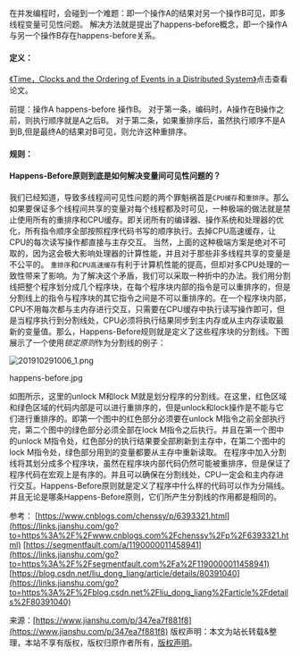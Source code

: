 

  

在并发编程时，会碰到一个难题：即一个操作A的结果对另一个操作B可见，即多线程变量可见性问题。
解决方法就是提出了happens-before概念，即一个操作A与另一个操作B存在happens-before关系。

#### 定义：

[《Time，Clocks and the Ordering of Events in a Distributed System》](https://links.jianshu.com/go?to=%255Bhttps%3A%2F%2Flamport.azurewebsites.net%2Fpubs%2Ftime-clocks.pdf%255D%28https%3A%2F%2Flamport.azurewebsites.net%2Fpubs%2Ftime-clocks.pdf%29)点击查看论文。

前提：操作A happens-before 操作B。
对于第一条，编码时，A操作在B操作之前，则执行顺序就是A之后B。
对于第二条，如果重排序后，虽然执行顺序不是A到B,但是最终A的结果对B可见，则允许这种重排序。

#### 规则：

#### Happens-Before原则到底是如何解决变量间可见性问题的？

我们已经知道，导致多线程间可见性问题的两个罪魁祸首是`CPU缓存`和`重排序`。那么如果要保证多个线程间共享的变量对每个线程都及时可见，一种极端的做法就是禁止使用所有的重排序和CPU缓存。即关闭所有的编译器、操作系统和处理器的优化，所有指令顺序全部按照程序代码书写的顺序执行。去掉CPU高速缓存，让CPU的每次读写操作都直接与主存交互。
当然，上面的这种极端方案是绝对不可取的，因为这会极大影响处理器的计算性能，并且对于那些非多线程共享的变量是不公平的。
`重排序`和`CPU高速缓存`有利于计算机性能的提高，但却对多CPU处理的一致性带来了影响。为了解决这个矛盾，我们可以采取一种折中的办法。我们用分割线把整个程序划分成几个程序块，在每个程序块内部的指令是可以重排序的，但是分割线上的指令与程序块的其它指令之间是不可以重排序的。在一个程序块内部，CPU不用每次都与主内存进行交互，只需要在CPU缓存中执行读写操作即可，但是当程序执行到分割线处，CPU必须将执行结果同步到主内存或从主内存读取最新的变量值。那么，Happens-Before规则就是定义了这些程序块的分割线。下图展示了一个使用*锁定原则*作为分割线的例子：

![201910291006\_1.png](https://gitee.com/hezhiyuan007/java-study/raw/master/images/JMM/6f5a0d40-13e8-463a-8e0f-e42df1416f70.png)

happens-before.jpg

如图所示，这里的unlock M和lock M就是划分程序的分割线。在这里，红色区域和绿色区域的代码内部是可以进行重排序的，但是unlock和lock操作是不能与它们进行重排序的。即第一个图中的红色部分必须要在unlock M指令之前全部执行完，第二个图中的绿色部分必须全部在lock M指令之后执行。并且在第一个图中的unlock M指令处，红色部分的执行结果要全部刷新到主存中，在第二个图中的lock M指令处，绿色部分用到的变量都要从主存中重新读取。
在程序中加入分割线将其划分成多个程序块，虽然在程序块内部代码仍然可能被重排序，但是保证了程序代码在宏观上是有序的。并且可以确保在分割线处，CPU一定会和主内存进行交互。Happens-Before原则就是定义了程序中什么样的代码可以作为分隔线。并且无论是哪条Happens-Before原则，它们所产生分割线的作用都是相同的。

参考：
[https://www.cnblogs.com/chenssy/p/6393321.html](https://links.jianshu.com/go?to=https%3A%2F%2Fwww.cnblogs.com%2Fchenssy%2Fp%2F6393321.html)
[https://segmentfault.com/a/1190000011458941](https://links.jianshu.com/go?to=https%3A%2F%2Fsegmentfault.com%2Fa%2F1190000011458941)
[https://blog.csdn.net/liu_dong_liang/article/details/80391040](https://links.jianshu.com/go?to=https%3A%2F%2Fblog.csdn.net%2Fliu_dong_liang%2Farticle%2Fdetails%2F80391040)

来源：[https://www.jianshu.com/p/347ea7f881f8](https://www.jianshu.com/p/347ea7f881f8)
版权声明：本文为站长转载&整理，本站不享有版权，版权归原作者所有，[版权声明](https://gitee.com/hezhiyuan007/java-notes/raw/master/disclaimer.md)。



